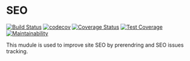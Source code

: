 # SEO

[![Build Status](https://travis-ci.com/pluf/seo.svg?branch=master)](https://travis-ci.com/pluf/seo)
[![codecov](https://codecov.io/gh/pluf/seo/branch/develop/graph/badge.svg)](https://codecov.io/gh/pluf/seo)
[![Coverage Status](https://coveralls.io/repos/github/pluf/seo/badge.svg)](https://coveralls.io/github/pluf/seo)
[![Test Coverage](https://api.codeclimate.com/v1/badges/513f356bdf26065cc009/test_coverage)](https://codeclimate.com/github/pluf/http2/test_coverage)
[![Maintainability](https://api.codeclimate.com/v1/badges/513f356bdf26065cc009/maintainability)](https://codeclimate.com/github/pluf/http2/maintainability)


This mudule is used to improve site SEO by prerendring and SEO issues tracking.

